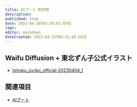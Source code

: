 ```yaml
---
title: AIアート 制作物
description: 
published: true
date: 2023-04-16T03:39:03.974Z
tags: 
editor: markdown
dateCreated: 2023-04-15T06:31:49.583Z
---
```


## Waifu Diffusion + 東北ずん子公式イラスト

- [tohoku_zunko_official-20230404_1](/kanomiya_aiart-tohoku_zunko_official-20230404_1)

## 関連項目

- [AIアート](/aiart)
